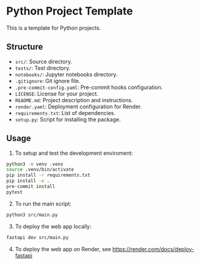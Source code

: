 # Python Project Template

This is a template for Python projects.

## Structure

- `src/`: Source directory.
- `tests/`: Test directory.
- `notebooks/`: Jupyter notebooks directory.
- `.gitignore`: Git ignore file.
- `.pre-commit-config.yaml`: Pre-commit hooks configuration.
- `LICENSE`: License for your project.
- `README.md`: Project description and instructions.
- `render.yaml`: Deployment configuration for Render.
- `requirements.txt`: List of dependencies.
- `setup.py`: Script for installing the package.

## Usage

1. To setup and test the development enviroment:
```sh
python3 -m venv .venv
source .venv/bin/activate
pip install -r requirements.txt
pip install -e .
pre-commit install
pytest
```

2. To run the main script:
```sh
python3 src/main.py
```

3. To deploy the web app locally:
```sh
fastapi dev src/main.py
```

4. To deploy the web app on Render, see https://render.com/docs/deploy-fastapi
